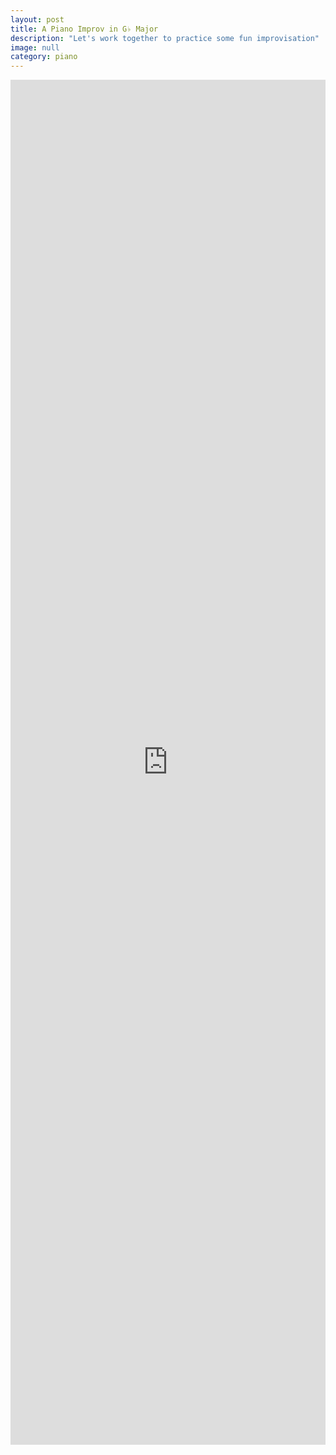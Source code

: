 ```yaml
---
layout: post
title: A Piano Improv in G♭ Major
description: "Let's work together to practice some fun improvisation"
image: null
category: piano
---
```

<iframe width="100%" height="56%" src="https://www.youtube.com/embed/ha8q4y--YOA" frameborder="0" allow="accelerometer; encrypted-media; gyroscope; picture-in-picture" allowfullscreen align="middle"></iframe>

